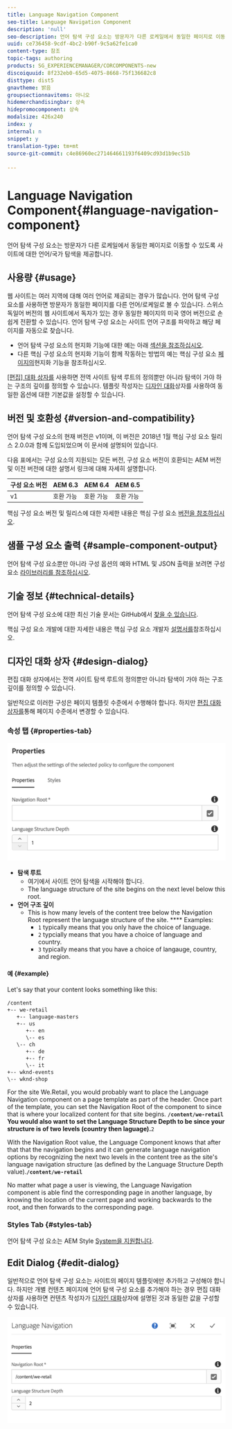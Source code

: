 ```yaml
---
title: Language Navigation Component
seo-title: Language Navigation Component
description: 'null'
seo-description: 언어 탐색 구성 요소는 방문자가 다른 로케일에서 동일한 페이지로 이동할 수 있도록 사이트에 대한 언어/국가 탐색을 제공합니다.
uuid: ce736458-9cdf-4bc2-b90f-9c5a62fe1ca0
content-type: 참조
topic-tags: authoring
products: SG_EXPERIENCEMANAGER/CORCOMPONENTS-new
discoiquuid: 8f232eb0-65d5-4075-8668-75f136682c8
disttype: dist5
gnavtheme: 밝음
groupsectionnavitems: 아니오
hidemerchandisingbar: 상속
hidepromocomponent: 상속
modalsize: 426x240
index: y
internal: n
snippet: y
translation-type: tm+mt
source-git-commit: c4e86960ec271464661193f6409cd93d1b9ec51b

---
```



# Language Navigation Component{#language-navigation-component}

언어 탐색 구성 요소는 방문자가 다른 로케일에서 동일한 페이지로 이동할 수 있도록 사이트에 대한 언어/국가 탐색을 제공합니다.

## 사용량 {#usage}

웹 사이트는 여러 지역에 대해 여러 언어로 제공되는 경우가 많습니다. 언어 탐색 구성 요소를 사용하면 방문자가 동일한 페이지를 다른 언어/로케일로 볼 수 있습니다. 스위스 독일어 버전의 웹 사이트에서 독자가 있는 경우 동일한 페이지의 미국 영어 버전으로 손쉽게 전환할 수 있습니다. 언어 탐색 구성 요소는 사이트 언어 구조를 파악하고 해당 페이지를 자동으로 찾습니다.

* 언어 탐색 구성 요소의 현지화 기능에 대한 예는 아래 [섹션을 참조하십시오](#example).
* 다른 핵심 구성 요소의 현지화 기능이 함께 작동하는 방법의 예는 핵심 구성 요소 [페이지의](localization.md)현지화 기능을 참조하십시오.

[ [편집] 대화 상자를](#edit-dialog) 사용하면 전역 사이트 탐색 루트의 정의뿐만 아니라 탐색이 가야 하는 구조의 깊이를 정의할 수 있습니다. 템플릿 작성자는 [디자인 대화](#design-dialog)상자를 사용하여 동일한 옵션에 대한 기본값을 설정할 수 있습니다.

## 버전 및 호환성 {#version-and-compatibility}

언어 탐색 구성 요소의 현재 버전은 v1이며, 이 버전은 2018년 1월 핵심 구성 요소 릴리스 2.0.0과 함께 도입되었으며 이 문서에 설명되어 있습니다.

다음 표에서는 구성 요소의 지원되는 모든 버전, 구성 요소 버전이 호환되는 AEM 버전 및 이전 버전에 대한 설명서 링크에 대해 자세히 설명합니다.

| 구성 요소 버전 | AEM 6.3 | AEM 6.4 | AEM 6.5 |
|--- |--- |--- |--- |
| v1 | 호환 가능 | 호환 가능 | 호환 가능 |

핵심 구성 요소 버전 및 릴리스에 대한 자세한 내용은 핵심 구성 요소 [버전을 참조하십시오](versions.md).

## 샘플 구성 요소 출력 {#sample-component-output}

언어 탐색 구성 요소뿐만 아니라 구성 옵션의 예와 HTML 및 JSON 출력을 보려면 구성 요소 [라이브러리를 참조하십시오](http://opensource.adobe.com/aem-core-wcm-components/library/language-navigation/language-structure/us/en/language-navigation.html).

## 기술 정보 {#technical-details}

언어 탐색 구성 요소에 대한 최신 기술 문서는 GitHub에서 [찾을 수 있습니다](https://github.com/adobe/aem-core-wcm-components/blob/master/content/src/content/jcr_root/apps/core/wcm/components/languagenavigation/v1/languagenavigation).

핵심 구성 요소 개발에 대한 자세한 내용은 핵심 구성 요소 개발자 [설명서를](developing.md)참조하십시오.

## 디자인 대화 상자 {#design-dialog}

편집 대화 상자에서는 전역 사이트 탐색 루트의 정의뿐만 아니라 탐색이 가야 하는 구조 깊이를 정의할 수 있습니다.

일반적으로 이러한 구성은 페이지 템플릿 수준에서 수행해야 합니다. 하지만 [편집 대화 상자를](#edit-dialog)통해 페이지 수준에서 변경할 수 있습니다.

### 속성 탭 {#properties-tab}

![](assets/screen_shot_2018-01-12at133642.png)

* **탐색 루트**
   * 여기에서 사이트 언어 탐색을 시작해야 합니다.
   * The language structure of the site begins on the next level below this root.
* **언어 구조 깊이**
   * This is how many levels of the content tree below the Navigation Root represent the language structure of the site. **** Examples:
      * `1` typically means that you only have the choice of language.
      * `2` typcially means that you have a choice of language and country.
      * `3` typically means that you have a choice of langauge, country, and region.

#### 예 {#example}

Let's say that your content looks something like this:

```
/content
+-- we-retail
   +-- language-masters
   +-- us
      +-- en
      \-- es
   \-- ch
      +-- de
      +-- fr
      \-- it
+-- wknd-events
\-- wknd-shop
```

For the site We.Retail, you would probably want to place the Language Navigation component on a page template as part of the header. Once part of the template, you can set the Navigation Root of the component to  since that is where your localized content for that site begins. ****`/content/we-retail` You would also want to set the Language Structure Depth to be  since your structure is of two levels (country then laguage).****`2`

With the Navigation Root value, the Language Component knows that after  that that the navigation begins and it can generate language navigation options by recognizing the next two levels in the content tree as the site's language navigation structure (as defined by the Language Structure Depth value).****`/content/we-retail`****

No matter what page a user is viewing, the Language Navigation component is able find the corresponding page in another language, by knowing the location of the current page and working backwards to the root, and then forwards to the corresponding page.

### Styles Tab {#styles-tab}

언어 탐색 구성 요소는 AEM Style [System을 지원합니다](authoring.md#component-styling).

## Edit Dialog {#edit-dialog}

일반적으로 언어 탐색 구성 요소는 사이트의 페이지 템플릿에만 추가하고 구성해야 합니다. 하지만 개별 컨텐츠 페이지에 언어 탐색 구성 요소를 추가해야 하는 경우 편집 대화 상자를 사용하면 컨텐츠 작성자가 [디자인 대화](#design-dialog)상자에 설명된 것과 동일한 값을 구성할 수 있습니다.

![](assets/screen_shot_2018-01-12at133353.png)
